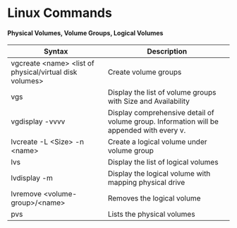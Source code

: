 # Linux Commands

#### Physical Volumes, Volume Groups, Logical Volumes

| Syntax | Description |
| ---- | ------------- |
| vgcreate \<name> <list of physical/virtual disk volumes> | Create volume groups |
| vgs | Display the list of volume groups with Size and Availability |
| vgdisplay -vvvv | Display comprehensive detail of volume group. Information will be appended with every v.|
| lvcreate -L \<Size> -n \<name> <volume-group> | Create a logical volume under volume group |
| lvs | Display the list of logical volumes |
| lvdisplay -m | Display the logical volume with mapping physical drive |
| lvremove \<volume-group>/\<name>| Removes the logical volume|
| pvs | Lists the physical volumes |